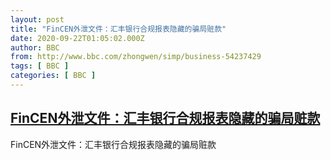 ```yaml
---
layout: post
title: "FinCEN外泄文件：汇丰银行合规报表隐藏的骗局赃款"
date: 2020-09-22T01:05:02.000Z
author: BBC
from: http://www.bbc.com/zhongwen/simp/business-54237429
tags: [ BBC ]
categories: [ BBC ]
---
```

<!--1600736702000-->
[FinCEN外泄文件：汇丰银行合规报表隐藏的骗局赃款](http://www.bbc.com/zhongwen/simp/business-54237429)
------

<div>
FinCEN外泄文件：汇丰银行合规报表隐藏的骗局赃款
</div>
